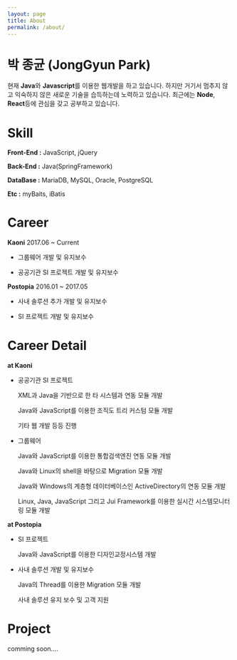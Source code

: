```yaml
---
layout: page
title: About
permalink: /about/
---
```


박 종균 (JongGyun Park)
====================
 현재 **Java**와 **Javascript**를 이용한 웹개발을 하고 있습니다. 하지만 거기서 멈추지 않고 익숙하지 않은 새로운 기술을 습득하는데 노력하고 있습니다. 최근에는 **Node**, **React**등에 관심을 갖고 공부하고 있습니다.

<!-- patience
laziness -->

Skill
==========
**Front-End :** JavaScript, jQuery

**Back-End :** Java(SpringFramework)

**DataBase :** MariaDB, MySQL, Oracle, PostgreSQL

**Etc :** myBaits, iBatis


Career
============

**Kaoni** 2017.06 ~ Current

- 그룹웨어 개발 및 유지보수

- 공공기관 SI 프로젝트 개발 및 유지보수


**Postopia** 2016.01 ~ 2017.05

- 사내 솔루션 추가 개발 및 유지보수

- SI 프로젝트 개발 및 유지보수


<!-- **ION Comunications**(Internship) 2014.08 ~ 2015.02

- SI 프로젝트 개발 -->


Career Detail
================

**at Kaoni**

- 공공기관 SI 프로젝트

  XML과 Java을 기반으로 한 타 시스템과 연동 모듈 개발 

  Java와 JavaScript를 이용한 조직도 트리 커스텀 모듈 개발

  기타 웹 개발 등등 진행

- 그룹웨어

  Java와 JavaScript를 이용한 통합검색엔진 연동 모듈 개발

  Java와 Linux의 shell을 바탕으로 Migration 모듈 개발

  Java와 Windows의 계층형 데이터베이스인 ActiveDirectory의 연동 모듈 개발

  Linux, Java, JavaScript 그리고 Jui Framework를 이용한 실시간 시스템모니터링 모듈 개발

**at Postopia**

- SI 프로젝트

  Java와 JavaScript를 이용한 디자인교정시스템 개발

- 사내 솔루션 개발 및 유지보수

  Java의 Thread를 이용한 Migration 모듈 개발

  사내 솔루션 유지 보수 및 고객 지원


Project
=================

comming soon....
